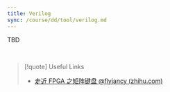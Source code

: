 ```yaml
---
title: Verilog
sync: /course/dd/tool/verilog.md
---
```


TBD 



<br />

> [!quote] Useful Links
>
> - [走近 FPGA 之矩阵键盘 @flyjancy (zhihu.com)](https://zhuanlan.zhihu.com/p/26037203)
